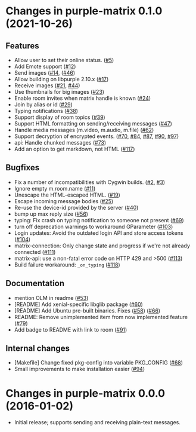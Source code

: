 Changes in purple-matrix 0.1.0 (2021-10-26)
===========================================

Features
--------
 * Allow user to set their online status. ([#5](https://github.com/matrix-org/purple-matrix/pull/5))
 * Add Emote support ([#12](https://github.com/matrix-org/purple-matrix/pull/12))
 * Send images ([#14](https://github.com/matrix-org/purple-matrix/pull/14), ([#46](https://github.com/matrix-org/purple-matrix/pull/46))
 * Allow building on libpurple 2.10.x ([#17](https://github.com/matrix-org/purple-matrix/pull/17))
 * Receive images ([#21](https://github.com/matrix-org/purple-matrix/pull/21), [#44](https://github.com/matrix-org/purple-matrix/pull/44))
 * Use thumbnails for big images ([#23](https://github.com/matrix-org/purple-matrix/pull/23))
 * Enable room invites when matrix handle is known ([#24](https://github.com/matrix-org/purple-matrix/pull/24))
 * Join by alias or id ([#29](https://github.com/matrix-org/purple-matrix/pull/29))
 * Typing notifications ([#38](https://github.com/matrix-org/purple-matrix/pull/38))
 * Support display of room topics ([#39](https://github.com/matrix-org/purple-matrix/pull/39))
 * Support HTML formatting on sending/receiving messages ([#47](https://github.com/matrix-org/purple-matrix/pull/47))
 * Handle media messages (m.video, m.audio, m.file) ([#62](https://github.com/matrix-org/purple-matrix/pull/62))
 * Support decryption of encrypted events. ([#70](https://github.com/matrix-org/purple-matrix/pull/70), [#84](https://github.com/matrix-org/purple-matrix/pull/84), [#87](https://github.com/matrix-org/purple-matrix/pull/87), [#90](https://github.com/matrix-org/purple-matrix/pull/90), [#97](https://github.com/matrix-org/purple-matrix/pull/97))
 * api: Handle chunked messages ([#73](https://github.com/matrix-org/purple-matrix/pull/73))
 * Add an option to get markdown, not HTML ([#117](https://github.com/matrix-org/purple-matrix/pull/117))

Bugfixes
--------

 * Fix a number of incompatibilities with Cygwin builds. ([#2](https://github.com/matrix-org/purple-matrix/pull/2), [#3](https://github.com/matrix-org/purple-matrix/pull/3))
 * Ignore empty m.room.name ([#11](https://github.com/matrix-org/purple-matrix/pull/11))
 * Unescape the HTML-escaped HTML. ([#19](https://github.com/matrix-org/purple-matrix/pull/19))
 * Escape incoming message bodies ([#25](https://github.com/matrix-org/purple-matrix/pull/25))
 * Re-use the device-id provided by the server ([#40](https://github.com/matrix-org/purple-matrix/pull/40))
 * bump up max reply size ([#56](https://github.com/matrix-org/purple-matrix/pull/56))
 * typing: Fix crash on typing notification to someone not present ([#69](https://github.com/matrix-org/purple-matrix/pull/69))
 * turn off deprecation warnings to workaround GParameter ([#103](https://github.com/matrix-org/purple-matrix/pull/103))
 * Login updates: Avoid the outdated login API and store access tokens ([#104](https://github.com/matrix-org/purple-matrix/pull/104))
 * matrix-connection: Only change state and progress if we're not already connected ([#111](https://github.com/matrix-org/purple-matrix/pull/111))
 * matrix-api: use a non-fatal error code on HTTP 429 and >500 ([#113](https://github.com/matrix-org/purple-matrix/pull/113))
 * Build failure workaround: `_on_typing` ([#118](https://github.com/matrix-org/purple-matrix/pull/118))

Documentation
------------
 * mention OLM in readme ([#53](https://github.com/matrix-org/purple-matrix/pull/53))
 * [README] Add xenial-specific libglib package ([#60](https://github.com/matrix-org/purple-matrix/pull/60))
 * [README] Add Ubuntu pre-built binaries. Fixes ([#58](https://github.com/matrix-org/purple-matrix/pull/58)) ([#66](https://github.com/matrix-org/purple-matrix/pull/66))
 * README: Remove unimplemented item from now implemented feature ([#79](https://github.com/matrix-org/purple-matrix/pull/79))
 * Add badge to README with link to room ([#91](https://github.com/matrix-org/purple-matrix/pull/91))

Internal changes
----------------
 * [Makefile] Change fixed pkg-config into variable PKG_CONFIG ([#68](https://github.com/matrix-org/purple-matrix/pull/68))
 * Small improvements to make installation easier ([#94](https://github.com/matrix-org/purple-matrix/pull/94))

Changes in purple-matrix 0.0.0 (2016-01-02)
===========================================

 * Initial release; supports sending and receiving plain-text messages.
